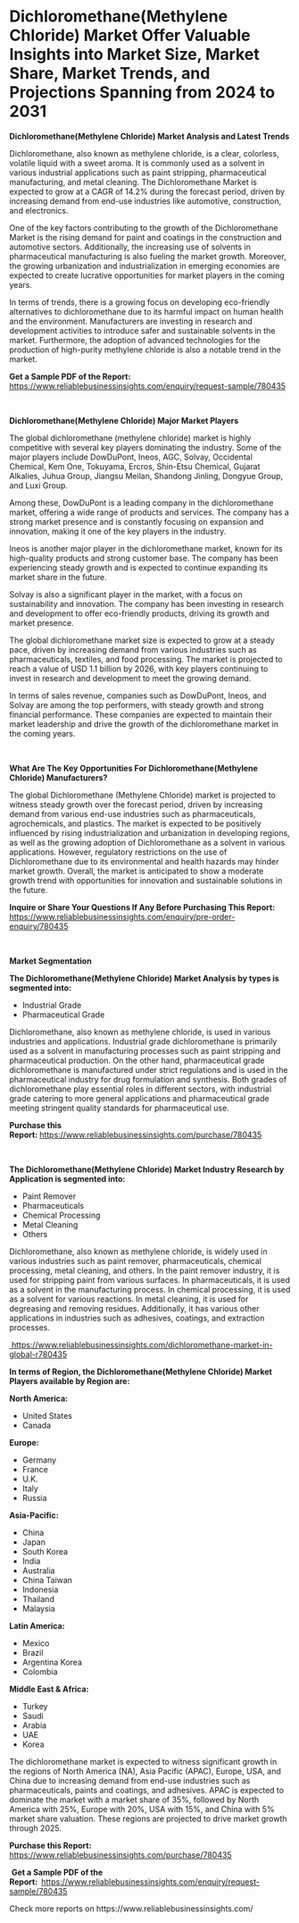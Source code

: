 <p><h1>Dichloromethane(Methylene Chloride) Market Offer Valuable Insights into Market Size, Market Share, Market Trends, and Projections Spanning from 2024 to 2031</h1></p><p><strong>Dichloromethane(Methylene Chloride) Market Analysis and Latest Trends</strong></p>
<p><p>Dichloromethane, also known as methylene chloride, is a clear, colorless, volatile liquid with a sweet aroma. It is commonly used as a solvent in various industrial applications such as paint stripping, pharmaceutical manufacturing, and metal cleaning. The Dichloromethane Market is expected to grow at a CAGR of 14.2% during the forecast period, driven by increasing demand from end-use industries like automotive, construction, and electronics.</p><p>One of the key factors contributing to the growth of the Dichloromethane Market is the rising demand for paint and coatings in the construction and automotive sectors. Additionally, the increasing use of solvents in pharmaceutical manufacturing is also fueling the market growth. Moreover, the growing urbanization and industrialization in emerging economies are expected to create lucrative opportunities for market players in the coming years.</p><p>In terms of trends, there is a growing focus on developing eco-friendly alternatives to dichloromethane due to its harmful impact on human health and the environment. Manufacturers are investing in research and development activities to introduce safer and sustainable solvents in the market. Furthermore, the adoption of advanced technologies for the production of high-purity methylene chloride is also a notable trend in the market.</p></p>
<p><strong>Get a Sample PDF of the Report:&nbsp;</strong> <a href="https://www.reliablebusinessinsights.com/enquiry/request-sample/780435">https://www.reliablebusinessinsights.com/enquiry/request-sample/780435</a></p>
<p>&nbsp;</p>
<p><strong>Dichloromethane(Methylene Chloride) Major Market Players</strong></p>
<p><p>The global dichloromethane (methylene chloride) market is highly competitive with several key players dominating the industry. Some of the major players include DowDuPont, Ineos, AGC, Solvay, Occidental Chemical, Kem One, Tokuyama, Ercros, Shin-Etsu Chemical, Gujarat Alkalies, Juhua Group, Jiangsu Meilan, Shandong Jinling, Dongyue Group, and Luxi Group.</p><p>Among these, DowDuPont is a leading company in the dichloromethane market, offering a wide range of products and services. The company has a strong market presence and is constantly focusing on expansion and innovation, making it one of the key players in the industry.</p><p>Ineos is another major player in the dichloromethane market, known for its high-quality products and strong customer base. The company has been experiencing steady growth and is expected to continue expanding its market share in the future.</p><p>Solvay is also a significant player in the market, with a focus on sustainability and innovation. The company has been investing in research and development to offer eco-friendly products, driving its growth and market presence.</p><p>The global dichloromethane market size is expected to grow at a steady pace, driven by increasing demand from various industries such as pharmaceuticals, textiles, and food processing. The market is projected to reach a value of USD 1.1 billion by 2026, with key players continuing to invest in research and development to meet the growing demand.</p><p>In terms of sales revenue, companies such as DowDuPont, Ineos, and Solvay are among the top performers, with steady growth and strong financial performance. These companies are expected to maintain their market leadership and drive the growth of the dichloromethane market in the coming years.</p></p>
<p>&nbsp;</p>
<p><strong>What Are The Key Opportunities For Dichloromethane(Methylene Chloride) Manufacturers?</strong></p>
<p><p>The global Dichloromethane (Methylene Chloride) market is projected to witness steady growth over the forecast period, driven by increasing demand from various end-use industries such as pharmaceuticals, agrochemicals, and plastics. The market is expected to be positively influenced by rising industrialization and urbanization in developing regions, as well as the growing adoption of Dichloromethane as a solvent in various applications. However, regulatory restrictions on the use of Dichloromethane due to its environmental and health hazards may hinder market growth. Overall, the market is anticipated to show a moderate growth trend with opportunities for innovation and sustainable solutions in the future.</p></p>
<p><strong>Inquire or Share Your Questions If Any Before Purchasing This Report:</strong> <a href="https://www.reliablebusinessinsights.com/enquiry/pre-order-enquiry/780435">https://www.reliablebusinessinsights.com/enquiry/pre-order-enquiry/780435</a></p>
<p>&nbsp;</p>
<p><strong>Market Segmentation</strong></p>
<p><strong>The Dichloromethane(Methylene Chloride) Market Analysis by types is segmented into:</strong></p>
<p><ul><li>Industrial Grade</li><li>Pharmaceutical Grade</li></ul></p>
<p><p>Dichloromethane, also known as methylene chloride, is used in various industries and applications. Industrial grade dichloromethane is primarily used as a solvent in manufacturing processes such as paint stripping and pharmaceutical production. On the other hand, pharmaceutical grade dichloromethane is manufactured under strict regulations and is used in the pharmaceutical industry for drug formulation and synthesis. Both grades of dichloromethane play essential roles in different sectors, with industrial grade catering to more general applications and pharmaceutical grade meeting stringent quality standards for pharmaceutical use.</p></p>
<p><strong>Purchase this Report:&nbsp;</strong><a href="https://www.reliablebusinessinsights.com/purchase/780435">https://www.reliablebusinessinsights.com/purchase/780435</a></p>
<p>&nbsp;</p>
<p><strong>The Dichloromethane(Methylene Chloride) Market Industry Research by Application is segmented into:</strong></p>
<p><ul><li>Paint Remover</li><li>Pharmaceuticals</li><li>Chemical Processing</li><li>Metal Cleaning</li><li>Others</li></ul></p>
<p><p>Dichloromethane, also known as methylene chloride, is widely used in various industries such as paint remover, pharmaceuticals, chemical processing, metal cleaning, and others. In the paint remover industry, it is used for stripping paint from various surfaces. In pharmaceuticals, it is used as a solvent in the manufacturing process. In chemical processing, it is used as a solvent for various reactions. In metal cleaning, it is used for degreasing and removing residues. Additionally, it has various other applications in industries such as adhesives, coatings, and extraction processes.</p></p>
<p><a href="https://www.reliablebusinessinsights.com/dichloromethane-market-in-global-r780435">&nbsp;https://www.reliablebusinessinsights.com/dichloromethane-market-in-global-r780435</a></p>
<p><strong>In terms of Region, the Dichloromethane(Methylene Chloride) Market Players available by Region are:</strong></p>
<p>
    <p> <strong> North America: </strong>
        <ul>
            <li>United States</li>
            <li>Canada</li>
        </ul>
        </p> 
    <p> <strong> Europe: </strong>
        <ul>
            <li>Germany</li>
            <li>France</li>
            <li>U.K.</li>
            <li>Italy</li>
            <li>Russia</li>
        </ul>
        </p> 
    <p> <strong> Asia-Pacific: </strong>
        <ul>
            <li>China</li>
            <li>Japan</li>
            <li>South Korea</li>
            <li>India</li>
            <li>Australia</li>
            <li>China Taiwan</li>
            <li>Indonesia</li>
            <li>Thailand</li>
            <li>Malaysia</li>
        </ul>
        </p> 
    <p> <strong> Latin America: </strong>
        <ul>
            <li>Mexico</li>
            <li>Brazil</li>
            <li>Argentina Korea</li>
            <li>Colombia</li>
        </ul>
        </p> 
    <p> <strong> Middle East & Africa: </strong>
        <ul>
            <li>Turkey</li>
            <li>Saudi</li>
            <li>Arabia</li>
            <li>UAE</li>
            <li>Korea</li>
        </ul>
    </p>
    </p>
<p><p>The dichloromethane market is expected to witness significant growth in the regions of North America (NA), Asia Pacific (APAC), Europe, USA, and China due to increasing demand from end-use industries such as pharmaceuticals, paints and coatings, and adhesives. APAC is expected to dominate the market with a market share of 35%, followed by North America with 25%, Europe with 20%, USA with 15%, and China with 5% market share valuation. These regions are projected to drive market growth through 2025.</p></p>
<p><strong>Purchase this Report: </strong><a href="https://www.reliablebusinessinsights.com/purchase/780435">https://www.reliablebusinessinsights.com/purchase/780435</a></p>
<p>&nbsp;<strong>Get a Sample PDF of the Report:&nbsp;&nbsp;</strong><a href="https://www.reliablebusinessinsights.com/enquiry/request-sample/780435">https://www.reliablebusinessinsights.com/enquiry/request-sample/780435</a></p>
<p><strong></strong></p>
<p>Check more reports on https://www.reliablebusinessinsights.com/</p>